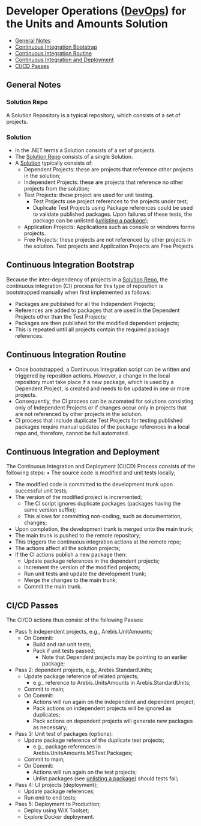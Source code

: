 # Developer Operations ([DevOps]) for the Units and Amounts Solution

* [General Notes](#General-Notes)
* [Continuous Integration Bootstrap](#Continuous-Integration-Bootstrap)
* [Continuous Integration Routine](#Continuous-Integration-Routine)
* [Continuous Integration and Deployment](#Continuous-Integration-Deployment)
* [CI/CD Passes](#CI-CD-Passes)

<a name="General-Notes"></a>
## General Notes

<a name="Solution_Repo"></a>
### Solution Repo
A Solution Repository is a typical repository, which consists of a set of projects. 

<a name="Solution"></a>
### Solution

* In the .NET terms a Solution consists of a set of projects. 
* The [Solution Repo](#Solution-Repo) consists of a single Solution.
* A [Solution](#Solution) typically consists of:
	* Dependent Projects: these are projects that reference other projects in the solution;
	* Independent Projects: these are projects that reference no other projects from the solution;
	* Test Projects: these  project are used for unit testing. 
		* Test Projects use project references to the projects under test;
		* Duplicate Test Projects using Package references could be used to 
		validate published packages. Upon failures of these tests, the package can be 
		unlisted ([unlisting a package]);
	* Application Projects: Applications such as console or windows forms projects.
	* Free Projects: these projects are not referenced by other projects in the solution. 
	Test projects and Application Projects are Free Projects.

<a name="Continuous-Integration-Bootstrap"></a>
## Continuous Integration Bootstrap
	
Because the inter-dependency of projects in a [Solution Repo](#Solution-Repo), 
the continuous integration (CI) process for this type of reposition is
bootstrapped manually when first implemented as follows:
* Packages are published for all the Independent Projects;
* References are added to packages that are used in the Dependent Projects other than the Test Projects;
* Packages are then published for the modified dependent projects;
* This is repeated until all projects contain the required package references.

<a name="Continuous-Integration-Routine"></a>
## Continuous Integration Routine

* Once bootstrapped, a Continuous Integration script can be written and triggered by
reposition actions. However, a change in the local repository must take place 
if a new package, which is used by a Dependent Project, is created and needs to be 
updated in one or more projects.
* Consequently, the CI process can be automated for solutions consisting 
only of Independent Projects or if changes occur only in projects that are not
referenced by other projects in the solution.
* CI process that include duplicate Test Projects for testing published packages
require manual updates of the package references in a local repo and, therefore, cannot be
full automated.

<a name="Continuous-Integration-Deployment"></a>
## Continuous Integration and Deployment

The Continuous Integration and Deployment (CI/CD) Process consists of the following steps:
• The source code is modified and unit tests locally;
* The modified code is committed to the development trunk upon successful unit tests;
* The version of the modified project is incremented;
	* The CI script ignores duplicate packages (packages having the same version suffix);
	* This allows for committing non-coding, such as documentation, changes;
* Upon completion, the development trunk is merged onto the main trunk;
* The main trunk is pushed to the remote repository;
* This triggers the continuous integration actions at the remote repo;
* The actions affect all the solution projects;
* If the CI actions publish a new package then:
	* Update package references in the dependent projects;
	* Increment the version of the modified projects;
	* Run unit tests and update the development trunk;
	* Merge the changes to the main trunk;
	* Commit the main trunk.

<a name="CI-CD-Passes"></a>
## CI/CD Passes

The CI/CD actions thus consist of the following Passes:	
* Pass 1: independent projects, e.g., Arebis.UnitAmounts;
	* On Commit:
		* Build and ran unit tests;
		* Pack if unit tests passed;
			* Note that Dependent projects may be pointing to an earlier package;
* Pass 2: dependent projects, e.g., Arebis.StandardUnits;
	* Update package reference of related projects;
		* e.g., reference to Arebis.UnitsAmounts in Arebis.StandardUnits;
	* Commit to main;
	* On Commit:
		* Actions will run again on the independent and dependent project;
		* Pack actions on independent projects will be ignored as duplicates;
		* Pack actions on dependent projects will generate new packages as necessary;
* Pass 3: Unit test of packages (options):
	* Update package reference of the duplicate test projects;
		* e.g., package references in Arebis.UnitsAmounts.MSTest.Packages;
	* Commit to main;
	* On Commit:
		* Actions will run again on the test projects;
		* Unlist packages (see [unlisting a package]) should tests fail;
* Pass 4: UI projects (deployment);
	* Update package references;
	* Run end to end tests;
* Pass 5: Deployment to Production;
	* Deploy using WiX Toolset;
	* Explore Docker deployment.

[DevOps]: https://en.wikipedia.org/wiki/DevOps
[unlisting a package]: https://docs.microsoft.com/en-us/nuget/nuget-org/policies/deleting-packages#unlisting-a-package


